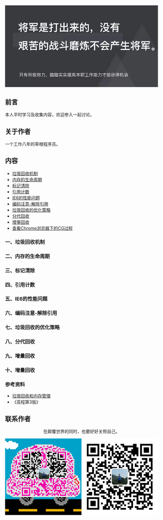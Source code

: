 ![image](../img/timg.jpg)
<br>

## 前言

本人平时学习及收集内容，欢迎参入一起讨论。

## 关于作者

一个工作八年的草根程序员。

## 内容

- [垃圾回收机制](#一垃圾回收机制)
- [内存的生命周期](#二内存的生命周期)
- [标记清除](#三标记清除)
- [引用计数](#四引用计数)
- [IE6的性能问题](#五IE6的性能问题)
- [编码注意-解除引用](#六编码注意-解除引用)
- [垃圾回收的优化策略](#七垃圾回收的优化策略)
- [分代回收](#八分代回收)
- [增量回收](#九增量回收)
- [查看Chrome浏览器下的CG过程](#十查看Chrome浏览器下的CG过程)

### 一、垃圾回收机制

### 二、内存的生命周期

### 三、标记清除

### 四、引用计数

### 五、IE6的性能问题

### 六、编码注意-解除引用

### 七、垃圾回收的优化策略

### 八、分代回收

### 九、增量回收

### 十、增量回收

### 参考资料

- [垃圾回收和内存管理](https://github.com/stone0090/javascript-lessons/tree/master/2.6-GC&MemoryManagement)
- 《高程第3版》

## 联系作者

<div align="center">
    <p>
        在颠覆世界的同时，也要好好关照自己。
    </p>
    <img src="../img/contact.png" />
</div>